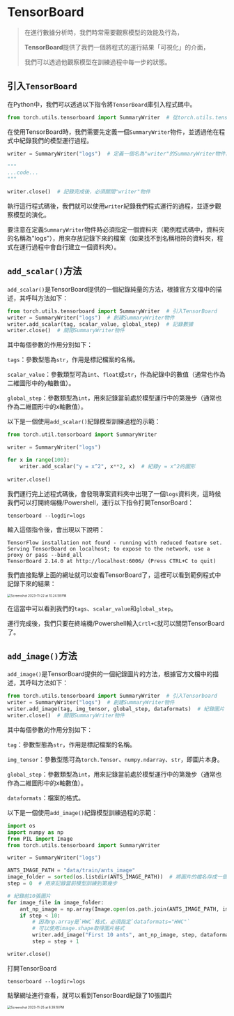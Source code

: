 # TensorBoard

>   在進行數據分析時，我們時常需要觀察模型的效能及行為，
>
>   **TensorBoard**提供了我們一個將程式的運行結果「可視化」的介面，
>
>   我們可以透過他觀察模型在訓練過程中每一步的狀態。

## 引入`TensorBoard`

在Python中，我們可以透過以下指令將`TensorBoard`庫引入程式碼中。

```python
from torch.utils.tensorboard import SummaryWriter  # 從torch.utils.tensorboard中引入SummaryWriter
```

在使用TensorBoard時，我們需要先定義一個`SummaryWriter`物件，並透過他在程式中紀錄我們的模型運行過程。

```python
writer = SummaryWriter("logs")  # 定義一個名為"writer"的SummaryWriter物件，並將記錄下來的結果儲存在"logs"資料夾

"""
...code...
"""

writer.close()  # 記錄完成後，必須關閉"writer"物件
```

執行這行程式碼後，我們就可以使用`writer`紀錄我們程式運行的過程，並逐步觀察模型的演化。

要注意在定義`SummaryWriter`物件時必須指定一個資料夾（範例程式碼中，資料夾的名稱為"logs"），用來存放記錄下來的檔案（如果找不到名稱相符的資料夾，程式在運行過程中會自行建立一個資料夾）。

## `add_scalar()`方法

`add_scalar()`是TensorBoard提供的一個紀錄純量的方法，根據官方文檔中的描述，其呼叫方法如下：

```python
from torch.utils.tensorboard import SummaryWriter  # 引入TensorBoard
writer = SummaryWriter("logs")  # 創建SummaryWriter物件
writer.add_scalar(tag, scalar_value, global_step)  # 記錄數據
writer.close()  # 關閉SummaryWriter物件
```

其中每個參數的作用分別如下：

`tags`：參數型態為`str`，作用是標記檔案的名稱。

`scalar_value`：參數類型可為`int`、`float`或`str`，作為紀錄中的數值（通常也作為二維圖形中的y軸數值）。

`global_step`：參數類型為`int`，用來記錄當前處於模型運行中的第幾步（通常也作為二維圖形中的x軸數值）。

以下是一個使用`add_scalar()`紀錄模型訓練過程的示範：

```python
from torch.util.tensorboard import SummaryWriter

writer = SummaryWriter("logs")

for x in range(100):
  	writer.add_scalar("y = x^2", x**2, x)  # 紀錄y = x^2的圖形
   
writer.close()
```

我們運行完上述程式碼後，會發現專案資料夾中出現了一個`logs`資料夾，這時候我們可以打開終端機/Powershell，運行以下指令打開TensorBoard：

```shell
tensorboard --logdir=logs
```

輸入這個指令後，會出現以下說明：

```shell
TensorFlow installation not found - running with reduced feature set.
Serving TensorBoard on localhost; to expose to the network, use a proxy or pass --bind_all
TensorBoard 2.14.0 at http://localhost:6006/ (Press CTRL+C to quit)
```

我們直接點擊上面的網址就可以查看TensorBoard了，這裡可以看到範例程式中記錄下來的結果：

<img src="/Users/luoyongneng/Library/Application Support/typora-user-images/Screenshot 2023-11-22 at 10.24.58 PM.png" alt="Screenshot 2023-11-22 at 10.24.58 PM" style="zoom:50%;" />

在這當中可以看到我們的`tags`、`scalar_value`和`global_step`。

運行完成後，我們只要在終端機/Powershell輸入`Crtl+C`就可以關閉TensorBoard了。

## `add_image()`方法

`add_image()`是TensorBoard提供的一個紀錄圖片的方法，根據官方文檔中的描述，其呼叫方法如下：

```python
from torch.utils.tensorboard import SummaryWriter  # 引入Tensorboard
writer = SummaryWriter("logs")  # 創建SummaryWriter物件
writer.add_image(tag, img_tensor, global_step, dataformats)  # 紀錄圖片
writer.close()  # 關閉SummaryWriter物件
```

其中每個參數的作用分別如下：

`tag`：參數型態為`str`，作用是標記檔案的名稱。

`img_tensor`：參數型態可為`torch.Tensor`、`numpy.ndarray`、`str`，即圖片本身。

`global_step`：參數類型為`int`，用來記錄當前處於模型運行中的第幾步（通常也作為二維圖形中的x軸數值）。

`dataformats`：檔案的格式。

以下是一個使用`add_image()`紀錄模型訓練過程的示範：

```python
import os
import numpy as np
from PIL import Image
from torch.utils.tensorboard import SummaryWriter

writer = SummaryWriter("logs")

ANTS_IMAGE_PATH = "data/train/ants_image"
image_folder = sorted(os.listdir(ANTS_IMAGE_PATH))  # 將圖片的檔名存成一個list並進行排序
step = 0  # 用來記錄當前模型訓練到第幾步

# 紀錄前10張圖片
for image_file in image_folder:
    ant_np_image = np.array(Image.open(os.path.join(ANTS_IMAGE_PATH, image_file)))
    if step < 10:
      	# 因為np.array是`HWC`格式，必須指定`dataformats="HWC"`
        # 可以使用image.shape取得圖片格式
        writer.add_image("First 10 ants", ant_np_image, step, dataformats="HWC")
        step = step + 1

writer.close()
```

打開TensorBoard

```shell
tensorboard --logdir=logs
```

點擊網址進行查看，就可以看到TensorBoard紀錄了10張圖片

<img src="/Users/luoyongneng/Desktop/Screenshot 2023-11-25 at 6.39.18 PM.png" alt="Screenshot 2023-11-25 at 6.39.18 PM" style="zoom:50%;" />
